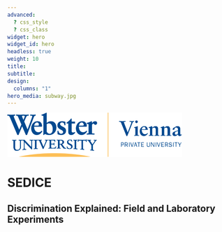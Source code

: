 ```yaml
---
advanced:
  ? css_style
  ? css_class
widget: hero
widget_id: hero
headless: true
weight: 10
title: 
subtitle: 
design:
  columns: "1"
hero_media: subway.jpg
---
```



<img src="https://raw.githubusercontent.com/sedice-project/sedice/main/static/media/logo.png" alt="Webster Vienna Private University" width="400"/>

# SEDICE
## Discrimination Explained: Field and Laboratory Experiments

